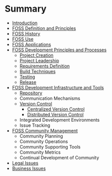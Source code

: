 # Summary

* [Introduction](README.md)
* [FOSS Definition and Principles](foss-definition-and-principles.md)
* [FOSS History](foss-history.md)
* [FOSS Use](foss-use.md)
* [FOSS Applications](foss-applications.md)
* [FOSS Development Principles and Processes](foss-development-principles-and-processes.md)
  * [Project Creation](foss-development-principles-and-processes/project-creation.md)
  * [Project Leadership](foss-development-principles-and-processes/project-leadership.md)
  * [Requirements Definition](foss-development-principles-and-processes/requirements-definition.md)
  * [Build Techniques](foss-development-principles-and-processes/build-techniques.md)
  * [Testing](foss-development-principles-and-processes/testing.md)
  * [Release](foss-development-principles-and-processes/release.md)
* [FOSS Development Infrastructure and Tools](foss-development-infrastructure-and-tools.md)
  * [Repository](repository.md)
  * Communication Mechanisms
  * [Version Control](version-control.md)
    * [Centralized Version Control](version-control/centralized-version-control.md)
    * [Distributed Version Control](version-control/distributed-version-control.md)
  * Integrated Development Environments
  * Issue Tracking
* [FOSS Community Management](foss-community-management.md)
  * Community Planning
  * Community Operations
  * Community Supporting Tools
  * Community Metrics
  * Continual Development of Community
* [Legal Issues](legal-issues.md)
* [Business Issues](business-issues.md)

